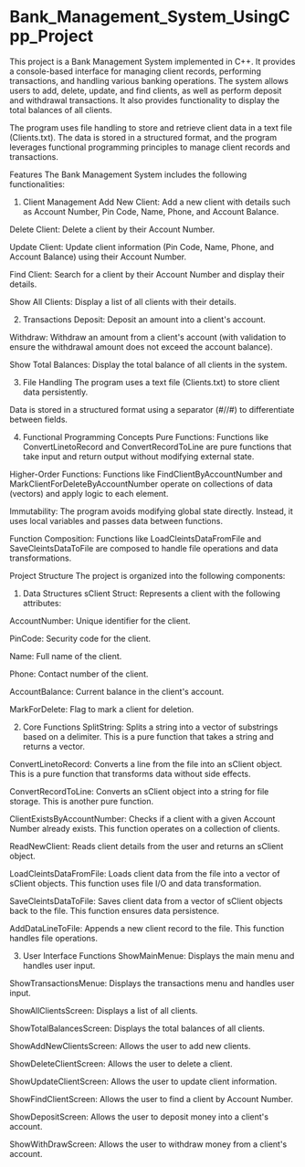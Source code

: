 # Bank_Management_System_UsingCpp_Project
This project is a Bank Management System implemented in C++. It provides a console-based interface for managing client records, performing transactions, and handling various banking operations. The system allows users to add, delete, update, and find clients, as well as perform deposit and withdrawal transactions. It also provides functionality to display the total balances of all clients.

The program uses file handling to store and retrieve client data in a text file (Clients.txt). The data is stored in a structured format, and the program leverages functional programming principles to manage client records and transactions.

Features
The Bank Management System includes the following functionalities:

1. Client Management
Add New Client: Add a new client with details such as Account Number, Pin Code, Name, Phone, and Account Balance.

Delete Client: Delete a client by their Account Number.

Update Client: Update client information (Pin Code, Name, Phone, and Account Balance) using their Account Number.

Find Client: Search for a client by their Account Number and display their details.

Show All Clients: Display a list of all clients with their details.

2. Transactions
Deposit: Deposit an amount into a client's account.

Withdraw: Withdraw an amount from a client's account (with validation to ensure the withdrawal amount does not exceed the account balance).

Show Total Balances: Display the total balance of all clients in the system.

3. File Handling
The program uses a text file (Clients.txt) to store client data persistently.

Data is stored in a structured format using a separator (#//#) to differentiate between fields.

4. Functional Programming Concepts
Pure Functions: Functions like ConvertLinetoRecord and ConvertRecordToLine are pure functions that take input and return output without modifying external state.

Higher-Order Functions: Functions like FindClientByAccountNumber and MarkClientForDeleteByAccountNumber operate on collections of data (vectors) and apply logic to each element.

Immutability: The program avoids modifying global state directly. Instead, it uses local variables and passes data between functions.

Function Composition: Functions like LoadCleintsDataFromFile and SaveCleintsDataToFile are composed to handle file operations and data transformations.

Project Structure
The project is organized into the following components:

1. Data Structures
sClient Struct: Represents a client with the following attributes:

AccountNumber: Unique identifier for the client.

PinCode: Security code for the client.

Name: Full name of the client.

Phone: Contact number of the client.

AccountBalance: Current balance in the client's account.

MarkForDelete: Flag to mark a client for deletion.

2. Core Functions
SplitString: Splits a string into a vector of substrings based on a delimiter. This is a pure function that takes a string and returns a vector.

ConvertLinetoRecord: Converts a line from the file into an sClient object. This is a pure function that transforms data without side effects.

ConvertRecordToLine: Converts an sClient object into a string for file storage. This is another pure function.

ClientExistsByAccountNumber: Checks if a client with a given Account Number already exists. This function operates on a collection of clients.

ReadNewClient: Reads client details from the user and returns an sClient object.

LoadCleintsDataFromFile: Loads client data from the file into a vector of sClient objects. This function uses file I/O and data transformation.

SaveCleintsDataToFile: Saves client data from a vector of sClient objects back to the file. This function ensures data persistence.

AddDataLineToFile: Appends a new client record to the file. This function handles file operations.

3. User Interface Functions
ShowMainMenue: Displays the main menu and handles user input.

ShowTransactionsMenue: Displays the transactions menu and handles user input.

ShowAllClientsScreen: Displays a list of all clients.

ShowTotalBalancesScreen: Displays the total balances of all clients.

ShowAddNewClientsScreen: Allows the user to add new clients.

ShowDeleteClientScreen: Allows the user to delete a client.

ShowUpdateClientScreen: Allows the user to update client information.

ShowFindClientScreen: Allows the user to find a client by Account Number.

ShowDepositScreen: Allows the user to deposit money into a client's account.

ShowWithDrawScreen: Allows the user to withdraw money from a client's account.
